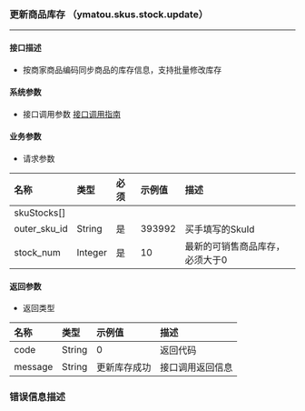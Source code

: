 ### 更新商品库存 （ymatou.skus.stock.update）

---

#### 接口描述

* 按商家商品编码同步商品的库存信息，支持批量修改库存

#### 系统参数

* 接口调用参数 [接口调用指南](/openapi/how-to-call-api.md)

#### 业务参数

* 请求参数

| 名称 | 类型 | 必须 | 示例值 | 描述 |
| :--- | :--- | :--- | :--- | :--- |
| skuStocks\[] | |  |  |  |
| outer\_sku\_id | String | 是 | 393992 | 买手填写的SkuId |
| stock\_num | Integer | 是 | 10 | 最新的可销售商品库存，必须大于0 |

#### 返回参数

* 返回类型 

| 名称 | 类型 | 示例值 | 描述 |
| :--- | :--- | :--- | :--- |
| code | String | 0 | 返回代码 |
| message | String | 更新库存成功 | 接口调用返回信息 |

### 错误信息描述



